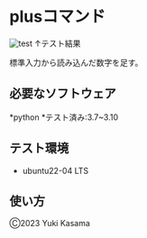 # plusコマンド
![test](https://github.com/blizzard003/robosys202x/actions/workflows/test.yml/badge.svg)
↑テスト結果

標準入力から読み込んだ数字を足す。

## 必要なソフトウェア
*python
 *テスト済み:3.7~3.10

## テスト環境
* ubuntu22-04 LTS

## 使い方


Ⓒ2023 Yuki Kasama
